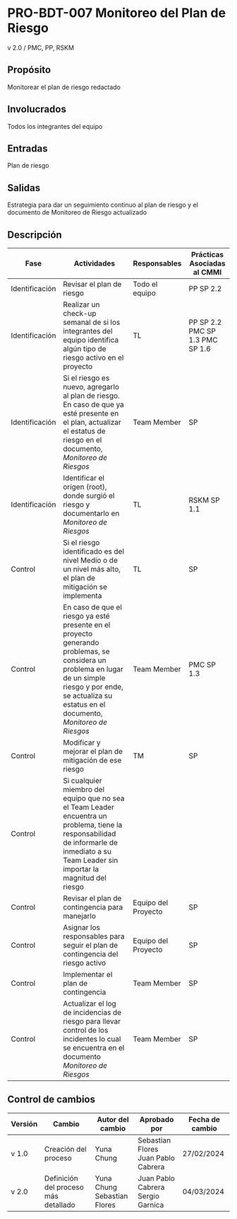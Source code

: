 # PRO-BDT-007 Monitoreo del Plan de Riesgo
v 2.0 / PMC, PP, RSKM

## Propósito

Monitorear el plan de riesgo redactado

## Involucrados

Todos los integrantes del equipo

## Entradas

Plan de riesgo

## Salidas

Estrategia para dar un seguimiento continuo al plan de riesgo y el documento de Monitoreo de Riesgo actualizado

## Descripción

| Fase | Actividades | Responsables | Prácticas Asociadas al CMMI |
| ---- | ----------- | -------------| --------------------------- |
| Identificación | Revisar el plan de riesgo | Todo el equipo | PP SP 2.2 |
| Identificación | Realizar un check-up semanal de si los integrantes del equipo identifica algún tipo de riesgo activo en el proyecto | TL | PP SP 2.2 PMC SP 1.3 PMC SP 1.6 |
| Identificación | Si el riesgo es nuevo, agregarlo al plan de riesgo. En caso de que ya esté presente en el plan, actualizar el estatus de riesgo en el documento, *Monitoreo de Riesgos* | Team Member | SP |
| Identificación | Identificar el origen (root), donde surgió el riesgo y documentarlo en *Monitoreo de Riesgos* | TL | RSKM SP 1.1 |
| Control | Si el riesgo identificado es del nivel Medio o de un nivel más alto, el plan de mitigación se implementa | TL | SP |
| Control | En caso de que el riesgo ya esté presente en el proyecto generando problemas, se considera un problema en lugar de un simple riesgo y por ende, se actualiza su estatus en el documento, *Monitoreo de Riesgos* | Team Member | PMC SP 1.3 |
| Control | Modificar y mejorar el plan de mitigación de ese riesgo | TM | SP |
| Control | Si cualquier miembro del equipo que no sea el Team Leader encuentra un problema, tiene la responsabilidad de informarle de inmediato a su Team Leader sin importar la magnitud del riesgo |
| Control | Revisar el plan de contingencia para manejarlo | Equipo del Proyecto | SP |
| Control | Asignar los responsables para seguir el plan de contingencia del riesgo activo | Equipo del Proyecto | SP |
| Control | Implementar el plan de contingencia | Team Member | SP |
| Control | Actualizar el log de incidencias de riesgo para llevar control de los incidentes lo cual se encuentra en el documento *Monitoreo de Riesgos* | Team Member | SP |

## Control de cambios

| Versión | Cambio | Autor del cambio | Aprobado por | Fecha de cambio |
| ------- | ------ | ---------------- | ------------ | --------------- |
| v 1.0 | Creación del proceso | Yuna Chung | Sebastian Flores <br/> Juan Pablo Cabrera | 27/02/2024 |
| v 2.0 | Definición del proceso más detallado | Yuna Chung <br/> Sebastian Flores | Juan Pablo Cabrera <br/> Sergio Garnica | 04/03/2024 |
